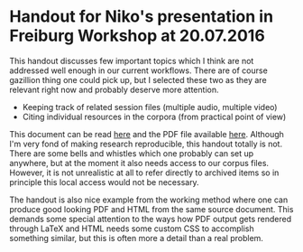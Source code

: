 # Handout for Niko's presentation in Freiburg Workshop at 20.07.2016

This handout discusses few important topics which I think are not addressed well enough in our current workflows. There are of course gazillion thing one could pick up, but I selected these two as they are relevant right now and probably deserve more attention.

- Keeping track of related session files (multiple audio, multiple video)
- Citing individual resources in the corpora (from practical point of view)

This document can be read [here](https://nikopartanen.github.io/freiburg-handout/) and the PDF file available [here](https://nikopartanen.github.io/freiburg-handout/partanen-freiburg-handout.pdf). Although I'm very fond of making research reproducible, this handout totally is not. There are some bells and whistles which one probably can set up anywhere, but at the moment it also needs access to our corpus files. However, it is not unrealistic at all to refer directly to archived items so in principle this local access would not be necessary.

The handout is also nice example from the working method where one can produce good looking PDF and HTML from the same source document. This demands some special attention to the ways how PDF output gets rendered through LaTeX and HTML needs some custom CSS to accomplish something similar, but this is often more a detail than a real problem.

